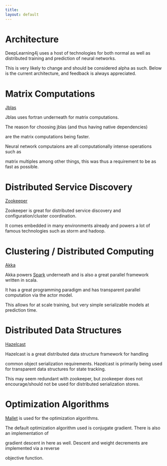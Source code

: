 ```yaml
---
title: 
layout: default
---
```




Architecture
==============================




DeepLearning4j uses a host of technologies for both normal as well as distributed training and prediction of neural networks.

This is very likely to change and should be considered alpha as such. Below is the current architecture, and feedback is always appreciated.






Matrix Computations
=============================

[Jblas](http://mikiobraun.github.io/jblas/)


Jblas uses fortran underneath for matrix computations.

The reason for choosing jblas (and thus having native dependencies)

are the matrix computations being faster.


Neural network computaions are all computationally intense operations such as 

matrix multiples among other things, this was thus a requirement to be as fast as possible.





Distributed Service Discovery
======================================

[Zookeeper](http://zookeeper.apache.org/)

Zookeeper is great for distributed service discovery and configuration/cluster coordination.

It comes embedded in many environments already and powers a lot of famous technologies such as storm and hadoop.


Clustering / Distributed Computing
=============================================

[Akka](http://akka.io/)


Akka powers [Spark](http://spark.apache.org) underneath and is also a great parallel framework written in scala.

It has a great programming paradigm and has transparent parallel computation via the actor model.

This allows for at scale training, but very simple serializable models at prediction time.




Distributed Data Structures
=====================================

[Hazelcast](http://hazelcast.org/)

Hazelcast is a great distributed data structure framework for handling

common object serialization requirements. Hazelcast is primarily being used for transparent data structures for state tracking.

This may seem redundant with zookeeper, but zookeeper does not encourage/should not be used for distributed serialization stores.

Optimization Algorithms
==========================================

[Mallet](http://mallet.cs.umass.edu/optimization.php) is used for the optimization algorithms.

The default optimization algorithm used is conjugate gradient. There is also an implementation of

gradient descent in here as well. Descent and weight decrements are implemented via a reverse 

objective function. 


